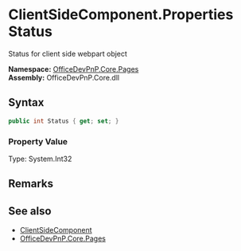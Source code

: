 # ClientSideComponent.Properties Status
 Status for client side webpart object   

**Namespace:** [OfficeDevPnP.Core.Pages](OfficeDevPnP.Core.Pages.md)  
**Assembly:** OfficeDevPnP.Core.dll  
## Syntax
```C#
public int Status { get; set; }
```

### Property Value
Type: System.Int32  

## Remarks
  
## See also
- [ClientSideComponent](OfficeDevPnP.Core.Pages.ClientSideComponent.md) 
- [OfficeDevPnP.Core.Pages](OfficeDevPnP.Core.Pages.md) 

